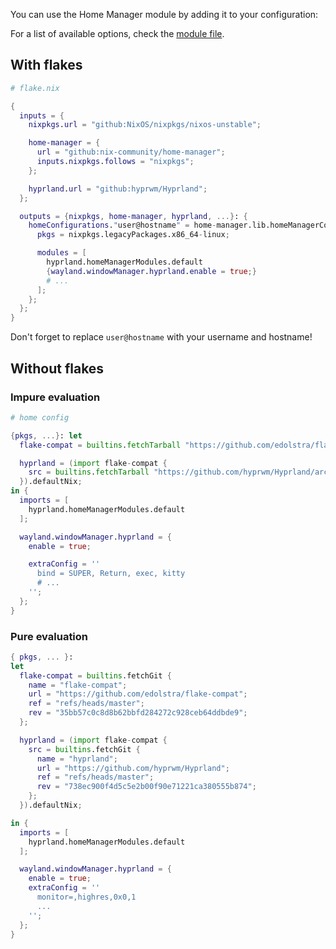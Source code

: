 You can use the Home Manager module by adding it to your configuration:

For a list of available options, check the
[module file](https://github.com/hyprwm/Hyprland/blob/main/nix/hm-module.nix).

## With flakes

```nix
# flake.nix

{
  inputs = {
    nixpkgs.url = "github:NixOS/nixpkgs/nixos-unstable";

    home-manager = {
      url = "github:nix-community/home-manager";
      inputs.nixpkgs.follows = "nixpkgs";
    };

    hyprland.url = "github:hyprwm/Hyprland";
  };

  outputs = {nixpkgs, home-manager, hyprland, ...}: {
    homeConfigurations."user@hostname" = home-manager.lib.homeManagerConfiguration {
      pkgs = nixpkgs.legacyPackages.x86_64-linux;

      modules = [
        hyprland.homeManagerModules.default
        {wayland.windowManager.hyprland.enable = true;}
        # ...
      ];
    };
  };
}
```

Don't forget to replace `user@hostname` with your username and hostname!

## Without flakes
### Impure evaluation 
```nix
# home config

{pkgs, ...}: let
  flake-compat = builtins.fetchTarball "https://github.com/edolstra/flake-compat/archive/master.tar.gz";

  hyprland = (import flake-compat {
    src = builtins.fetchTarball "https://github.com/hyprwm/Hyprland/archive/master.tar.gz";
  }).defaultNix;
in {
  imports = [
    hyprland.homeManagerModules.default
  ];

  wayland.windowManager.hyprland = {
    enable = true;

    extraConfig = ''
      bind = SUPER, Return, exec, kitty
      # ...
    '';
  };
}
```
### Pure evaluation
```nix
{ pkgs, ... }:
let
  flake-compat = builtins.fetchGit {
    name = "flake-compat";
    url = "https://github.com/edolstra/flake-compat";
    ref = "refs/heads/master";
    rev = "35bb57c0c8d8b62bbfd284272c928ceb64ddbde9";
  };

  hyprland = (import flake-compat {
    src = builtins.fetchGit {
      name = "hyprland";
      url = "https://github.com/hyprwm/Hyprland";
      ref = "refs/heads/master";
      rev = "738ec900f4d5c5e2b00f90e71221ca380555b874";
    };
  }).defaultNix;

in {
  imports = [
    hyprland.homeManagerModules.default
  ];

  wayland.windowManager.hyprland = {
    enable = true;
    extraConfig = ''
      monitor=,highres,0x0,1
      ...
    '';
  };
}
```
